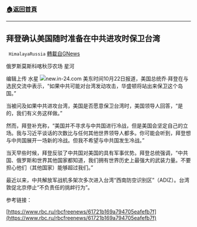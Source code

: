 ###  [:house:返回首頁](https://github.com/ourhimalayas/txt)
---


## 拜登确认美国随时准备在中共进攻时保卫台湾
` HimalayaRussia` [轉載自GNews](https://gnews.org/zh-hans/1611034/)

俄罗斯莫斯科喀秋莎农场 星河

编辑上传 水星
![](https://assets.gnews.org/wp-content/uploads/2021/10/B-6.jpg)new.in-24.com
美东时间10月22日报道，美国总统乔∙拜登在与选民交流中表示，“如果中共可能对台湾发动攻击，华盛顿将站出来保卫这个岛国。”

当被问及如果中共进攻台湾，美国是否愿意保卫台湾时，美国领导人回答，“是的，我们有义务这样做。”

然而，拜登补充称，“美国并不寻求与中共国进行冷战，但是美国会坚定自己的立场。我与习近平谈话的次数比与任何其他世界领导人都多。你可能会听到，拜登想与中共国展开一场新的冷战。但我不希望与中共国发生冷战。”

当天早些时候，拜登反驳了中共国对美国的具有军事优势。拜登总统强调，“中共国、俄罗斯和世界其他国家都知道，我们拥有世界历史上最强大的武装力量。不要担心他们（其他国家）能够超过我们。”

最近以来，中共解放军战机多架次多次进入台湾“西南防空识别区”（ADIZ）。台湾敦促北京停止“不负责任的挑衅行为”。

参考链接：

[https://www.rbc.ru/rbcfreenews/61721b169a794705eafefb7f](https://www.rbc.ru/rbcfreenews/61721b169a794705eafefb7f)
